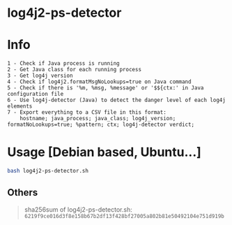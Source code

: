 # log4j2-ps-detector

# Info
```
1 - Check if Java process is running
2 - Get Java class for each running process
3 - Get log4j version
4 - Check if log4j2.formatMsgNoLookups=true on Java command
5 - Check if there is '%m, %msg, %message' or '$${ctx:' in Java configuration file
6 - Use log4j-detector (Java) to detect the danger level of each log4j elements
7 - Export everything to a CSV file in this format: 
    hostname; java_process; java_class; log4j_version; formatNoLookups=true; %pattern; ctx; log4j-detector verdict;
```

# Usage [Debian based, Ubuntu...]
```bash
bash log4j2-ps-detector.sh
```

## Others
> sha256sum of log4j2-ps-detector.sh: `6219f9ce016d3f8e158b67b2df13f428bf27005a802b81e50492104e751d919b`
